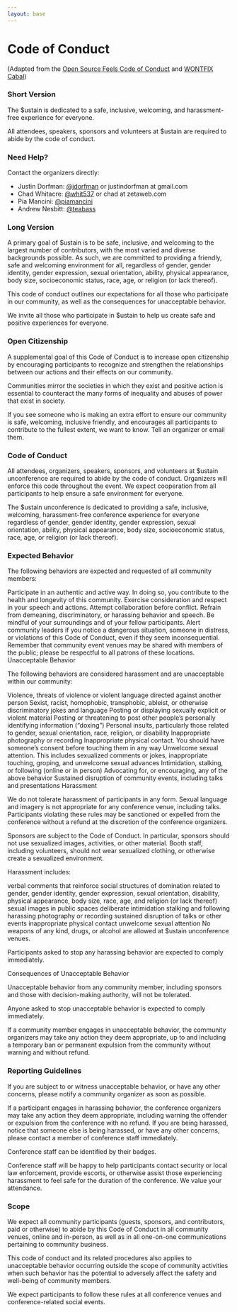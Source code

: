 ```yaml
---
layout: base
---
```

# Code of Conduct

(Adapted from the [Open Source Feels Code of Conduct](http://www.osfeels.com/conduct/) and [WONTFIX Cabal](https://maintainerati.org/code-of-conduct/))

### Short Version
The $ustain  is dedicated to a safe, inclusive, welcoming, and harassment-free  experience for everyone.

All attendees, speakers, sponsors and volunteers at $ustain  are required to abide by the code of conduct.

### Need Help?
Contact the organizers directly:

- Justin Dorfman: [@jdorfman](https://twitter.com/jdorfman) or justindorfman at gmail.com
- Chad Whitacre: [@whit537](https://twitter.com/whit537) or chad at zetaweb.com
- Pia Mancini: [@piamancini](https://twitter.com/piamancini)
- Andrew Nesbitt: [@teabass](https://twitter.com/teabass)

### Long Version

A primary goal of $ustain  is to be safe, inclusive, and welcoming to the largest number of contributors, with the most varied and diverse backgrounds possible. As such, we are committed to providing a friendly, safe and welcoming environment for all, regardless of gender, gender identity, gender expression, sexual orientation, ability, physical appearance, body size, socioeconomic status, race, age, or religion (or lack thereof).

This code of conduct outlines our expectations for all those who participate in our community, as well as the consequences for unacceptable behavior.

We invite all those who participate in $ustain  to help us create safe and positive experiences for everyone.

### Open Citizenship
A supplemental goal of this Code of Conduct is to increase open citizenship by encouraging participants to recognize and strengthen the relationships between our actions and their effects on our community.

Communities mirror the societies in which they exist and positive action is essential to counteract the many forms of inequality and abuses of power that exist in society.

If you see someone who is making an extra effort to ensure our community is safe, welcoming, inclusive friendly, and encourages all participants to contribute to the fullest extent, we want to know. Tell an organizer or email them.

### Code of Conduct
All attendees, organizers, speakers, sponsors, and volunteers at $ustain unconference are required to abide by the code of conduct. Organizers will enforce this code throughout the event. We expect cooperation from all participants to help ensure a safe environment for everyone.

The $ustain unconference is dedicated to providing a safe, inclusive, welcoming, harassment-free conference experience for everyone regardless of gender, gender identity, gender expression, sexual orientation, ability, physical appearance, body size, socioeconomic status, race, age, or religion (or lack thereof).

### Expected Behavior

The following behaviors are expected and requested of all community members:

Participate in an authentic and active way. In doing so, you contribute to the health and longevity of this community.
Exercise consideration and respect in your speech and actions.
Attempt collaboration before conflict.
Refrain from demeaning, discriminatory, or harassing behavior and speech.
Be mindful of your surroundings and of your fellow participants. Alert community leaders if you notice a dangerous situation, someone in distress, or violations of this Code of Conduct, even if they seem inconsequential.
Remember that community event venues may be shared with members of the public; please be respectful to all patrons of these locations.
Unacceptable Behavior

The following behaviors are considered harassment and are unacceptable within our community:

Violence, threats of violence or violent language directed against another person
Sexist, racist, homophobic, transphobic, ableist, or otherwise discriminatory jokes and language
Posting or displaying sexually explicit or violent material
Posting or threatening to post other people’s personally identifying information (“doxing”)
Personal insults, particularly those related to gender, sexual orientation, race, religion, or disability
Inappropriate photography or recording
Inappropriate physical contact. You should have someone’s consent before touching them in any way
Unwelcome sexual attention. This includes sexualized comments or jokes, inappropriate touching, groping, and unwelcome sexual advances
Intimidation, stalking, or following (online or in person)
Advocating for, or encouraging, any of the above behavior
Sustained disruption of community events, including talks and presentations
Harassment

We do not tolerate harassment of participants in any form. Sexual language and imagery is not appropriate for any conference venue, including talks. Participants violating these rules may be sanctioned or expelled from the conference without a refund at the discretion of the conference organizers.

Sponsors are subject to the Code of Conduct. In particular, sponsors should not use sexualized images, activities, or other material. Booth staff, including volunteers, should not wear sexualized clothing, or otherwise create a sexualized environment.

Harassment includes:

verbal comments that reinforce social structures of domination related to gender, gender identity, gender expression, sexual orientation, disability, physical appearance, body size, race, age, and religion (or lack thereof)
sexual images in public spaces
deliberate intimidation
stalking and following
harassing photography or recording
sustained disruption of talks or other events
inappropriate physical contact
unwelcome sexual attention
No weapons of any kind, drugs, or alcohol are allowed at $ustain unconference venues.

Participants asked to stop any harassing behavior are expected to comply immediately.

Consequences of Unacceptable Behavior

Unacceptable behavior from any community member, including sponsors and those with decision-making authority, will not be tolerated.

Anyone asked to stop unacceptable behavior is expected to comply immediately.

If a community member engages in unacceptable behavior, the community organizers may take any action they deem appropriate, up to and including a temporary ban or permanent expulsion from the community without warning and without refund.

### Reporting Guidelines

If you are subject to or witness unacceptable behavior, or have any other concerns, please notify a community organizer as soon as possible.

If a participant engages in harassing behavior, the conference organizers may take any action they deem appropriate, including warning the offender or expulsion from the conference with no refund. If you are being harassed, notice that someone else is being harassed, or have any other concerns, please contact a member of conference staff immediately.

Conference staff can be identified by their badges.

Conference staff will be happy to help participants contact security or local law enforcement, provide escorts, or otherwise assist those experiencing harassment to feel safe for the duration of the conference. We value your attendance.

### Scope

We expect all community participants (guests, sponsors, and contributors, paid or otherwise) to abide by this Code of Conduct in all community venues, online and in-person, as well as in all one-on-one communications pertaining to community business.

This code of conduct and its related procedures also applies to unacceptable behavior occurring outside the scope of community activities when such behavior has the potential to adversely affect the safety and well-being of community members.

We expect participants to follow these rules at all conference venues and conference-related social events.
